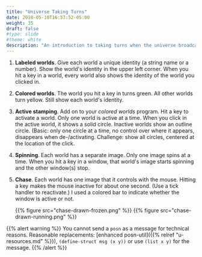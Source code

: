 ```yaml
---
title: "Universe Taking Turns"
date: 2018-05-10T16:57:52-05:00
weight: 35
draft: false
#type: slide
#theme: white
description: "An introduction to taking turns when the universe broadcasts all messages to every client."
---
```


1. **Labeled worlds**. Give each world a unique identity (a string name or a number). Show the world's identity in the upper left corner. When you hit a key in a world, every world also shows the identity of the world you clicked in.

2. **Colored worlds**. The world you hit a key in turns green. All other worlds turn yellow. Still show each world's identity.

3. **Active stamping**. Add on to your _colored worlds_ program. Hit a key to activate a world. Only one world is active at a time. When you click in the active world, it shows a solid circle. Inactive worlds show an outline circle. (Basic: only one circle at a time, no control over where it appears, disappears when de-/activating. Challenge: show all circles, centered at the location of the click.

4. **Spinning**. Each world has a separate image. Only one image spins at a time. When you hit a key in a window, that world's image starts spinning and the other window(s) stop.

5. **Chase**. Each world has one image that it controls with the mouse. Hitting a key makes the mouse inactive for about one second. (Use a tick handler to reactivate.) I used a colored bar to indicate whether the window is active or not.

    {{% figure src="chase-drawn-frozen.png"  %}}
    {{% figure src="chase-drawn-running.png"  %}}

{{% alert warning %}}
You cannot send a `posn` as a message for technical reasons. Reasonable replacements: [enhanced posn-util]({{% relref "u-resources.md" %}}), `(define-struct msg (x y))` or use `(list x y)` for the message.
{{% /alert %}}

